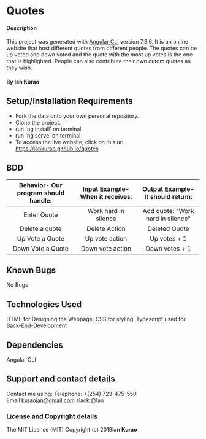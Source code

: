 # Quotes

#### Description

This project was generated with [Angular CLI](https://github.com/angular/angular-cli) version 7.3.6. It is an online website that host different quotes from different people. The quotes can be up voted and down voted and the quote with the most up votes is the one that is highlighted. People can also contribute their own cutom quotes as they wish.

#### By **Ian Kurao**

## Setup/Installation Requirements
* Fork the data onto your own personal repository.
* Clone the project.
* run 'ng install' on terminal
* run 'ng serve' on terminal
* To access the live website, click on this url https://iankurao.github.io/quotes



## BDD

| Behavior- Our program should handle: | Input Example- When it receives: | Output Example- It should return: |
| :-------------: | :-------------: | :-------------: |
| Enter Quote | Work hard in silence | Add quote: "Work hard in silence" |
| Delete a quote | Delete Action | Deleted Quote |
| Up Vote a Quote | Up vote action | Up votes + 1 |
| Down Vote a Quote | Down vote action | Down votes + 1 |





## Known Bugs

No Bugs

## Technologies Used

HTML for Designing the Webpage.
CSS for styling.
Typescript used for Back-End-Development

## Dependencies

Angular CLI

## Support and contact details

Contact me using:
Telephone: +(254) 723-475-550
Email:kuraoian@gmail.com
slack:@Ian


### License and Copyright details

The MIT License (MIT)
Copyright (c) 2019**Ian Kurao**
